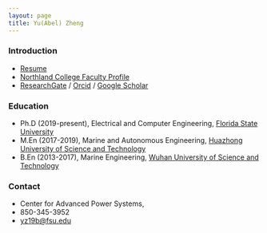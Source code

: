 ```yaml
---
layout: page
title: Yu(Abel) Zheng
---
```


### Introduction
* [Resume](resources/Resume.pdf)
* [Northland College Faculty Profile](http://www.northland.edu/academics-faculty-profiles.htm?id=111)
* [ResearchGate](https://www.researchgate.net/profile/Yu_Zheng45) / [Orcid](https://orcid.org/0000-0002-0894-6912) / [Google Scholar](https://scholar.google.com/citations?user=dn6dKBUAAAAJ&hl=en&oi=sra)

### Education
* Ph.D (2019-present), Electrical and Computer Engineering, [Florida State University](https://www.fsu.edu/)
* M.En (2017-2019), Marine and Autonomous Engineering, [Huazhong University of Science and Technology](http://english.hust.edu.cn/)
* B.En (2013-2017), Marine Engineering, [Wuhan University of Science and Technology](http://english.whut.edu.cn/)

### Contact
* Center for Advanced Power Systems, 
* 850-345-3952
* [yz19b@fsu.edu](mailto:yz19b@fsu.edu)

